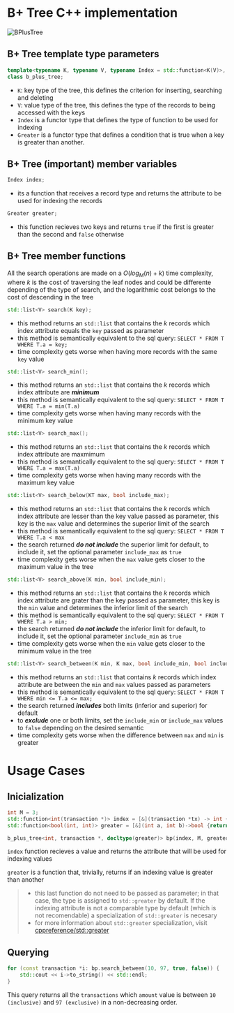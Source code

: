# B+ Tree C++ implementation

![BPlusTree](https://iq.opengenus.org/content/images/2018/06/b--search.jpg)

## B+ Tree template type parameters
```c++
template<typename K, typename V, typename Index = std::function<K(V)>, typename Greater = std::greater<K>>
class b_plus_tree;
```

- ```K```: key type of the tree, this defines the criterion for inserting, searching and deleting
- ```V```: value type of the tree, this defines the type of the records to being accessed with the keys
- ```Index``` is a functor type that defines the type of function to be used for indexing
- ```Greater``` is a functor type that defines a condition that is true when a key is greater than another.

## B+ Tree (important) member variables

```c++
Index index;
```
- its a function that receives a record type and returns the attribute to be used for indexing the records

```c++
Greater greater;
```
- this function recieves two keys and returns ```true``` if the first is greater than the second and ```false``` otherwise

## B+ Tree member functions

All the search operations are made on a $O(log_{M}(n) + k)$ time complexity, where $k$ is the cost of traversing the leaf nodes and could be differente depending of the type of search, and the logarithmic cost belongs to the cost of descending in the tree

```c++
std::list<V> search(K key);
```
- this method returns an ```std::list``` that contains the $k$ records which index attribute equals the ```key``` passed as parameter
- this method is semantically equivalent to the sql query: ```SELECT * FROM T WHERE T.a = key;```
- time complexity gets worse when having more records with the same ```key``` value


```c++
std::list<V> search_min();
```
- this method returns an ```std::list``` that contains the $k$ records which index attribute are ***minimum***
- this method is semantically equivalent to the sql query: ```SELECT * FROM T WHERE T.a = min(T.a)```
- time complexity gets worse when having many records with the minimum key value


```c++
std::list<V> search_max();
```
- this method returns an ```std::list``` that contains the $k$ records which index attribute are maxmimum
- this method is semantically equivalent to the sql query: ```SELECT * FROM T WHERE T.a = max(T.a)```
- time complexity gets worse when having many records with the maximum key value


```c++
std::list<V> search_below(KT max, bool include_max);
```
- this method returns an ```std::list``` that contains the $k$ records which index attribute are lesser than the key value passed as parameter, this key is the ```max``` value and determines the superior limit of the search
- this method is semantically equivalent to the sql query: ```SELECT * FROM T WHERE T.a < max```
- the search returned ***do not include*** the superior limit for default, to include it, set the optional parameter ```include_max``` as ```true```
- time complexity gets worse when the ```max``` value gets closer to the maximum value in the tree


```c++
std::list<V> search_above(K min, bool include_min);
```
- this method returns an ```std::list``` that contains the $k$ records which index attribute are grater than the key passed as parameter, this key is the ```min``` value and determines the inferior limit of the search
- this method is semantically equivalent to the sql query: ```SELECT * FROM T WHERE T.a > min;```
- the search returned ***do not include*** the inferior limit for default, to include it, set the optional parameter ```include_min``` as ```true```
- time complexity gets worse when the ```min``` value gets closer to the minimum value in the tree

```c++
std::list<V> search_between(K min, K max, bool include_min, bool include_max);
```
- this method returns an ```std::list``` that contains $k$ records which index attribute are between the ```min``` and ```max``` values passed as parameters
- this method is semantically equivalent to the sql query: ```SELECT * FROM T WHERE min <= T.a <= max;```
- the search returned ***includes*** both limits (inferior and superior) for default
- to ***exclude*** one or both limits, set the ```include_min``` or ```include_max``` values to ```false``` depending on the desired semantic
- time complexity gets worse when the difference between ```max``` and ```min``` is greater

# Usage Cases

## Inicialization
```c++
int M = 3;
std::function<int(transaction *)> index = [&](transaction *tx) -> int { return tx->ammount; };
std::function<bool(int, int)> greater = [&](int a, int b)->bool {return a > b;};

b_plus_tree<int, transaction *, decltype(greater)> bp(index, M, greater);
```

 ```index``` function recieves a value and returns the attribute that will be used for indexing values

 ```greater``` is a function that, trivially, returns if an indexing value is greater than another
 
> - this last function do not need to be passed as parameter; in that case, the type is assigned to ```std::greater``` by default. If the indexing attribute is not a comparable type by default (which is not recomendable) a specialization of ```std::greater``` is necesary
> - for more information about ```std::greater``` specialization, visit [cppreference/std::greater](https://en.cppreference.com/w/cpp/utility/functional/greater)
 
## Querying
```c++
for (const transaction *i: bp.search_between(10, 97, true, false)) {
    std::cout << i->to_string() << std::endl;
}
```
This query returns all the ```transactions``` which ```amount``` value is between ```10 (inclusive)``` and ```97 (exclusive)``` in a non-decreasing order.
